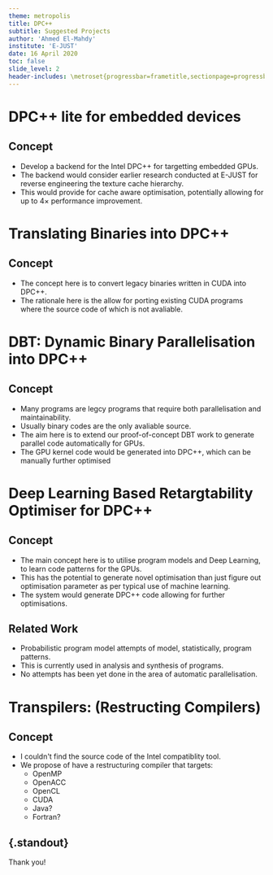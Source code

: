 ```yaml
---
theme: metropolis
title: DPC++
subtitle: Suggested Projects
author: 'Ahmed El-Mahdy'
institute: 'E-JUST'
date: 16 April 2020
toc: false
slide_level: 2
header-includes: \metroset{progressbar=frametitle,sectionpage=progressbar}
---
```


# DPC++ lite for embedded devices

## Concept 

- Develop a backend for the Intel DPC++ for targetting embedded GPUs.
- The backend would consider earlier research conducted at E-JUST for reverse engineering the texture cache hierarchy.
- This would provide for cache aware optimisation, potentially allowing for up to $4\times$ performance improvement.

# Translating Binaries into DPC++

## Concept 

- The concept here is to convert legacy binaries written in CUDA into DPC++.
- The rationale here is the allow for porting existing CUDA programs where the source code of which is not avaliable.

# DBT: Dynamic Binary Parallelisation into DPC++

## Concept 

- Many programs are legcy programs that require both parallelisation and maintainability.
- Usually binary codes are the only avaliable source.
- The aim here is to extend our proof-of-concept DBT work to generate parallel code automatically for GPUs.
- The GPU kernel code would be generated into DPC++, which can be manually further optimised

# Deep Learning Based Retargtability Optimiser for DPC++

## Concept 

- The main concept here is to utilise program models and Deep Learning, to learn code patterns for the GPUs.
- This has the potential to generate novel optimisation than just figure out optimisation parameter as per typical use of machine learning.
- The system would generate DPC++ code allowing for further optimisations.

## Related Work

- Probabilistic program model attempts of model, statistically, program patterns.
- This is currently used in analysis and synthesis of programs.
- No attempts has been yet done in the area of automatic parallelisation.

# Transpilers: (Restructing Compilers)

## Concept

- I couldn't find the source code of the Intel compatiblity tool.
- We propose of have a restructuring compiler that targets:
  - OpenMP
  - OpenACC
  - OpenCL
  - CUDA
  - Java?
  - Fortran?

## {.standout}

Thank you!


